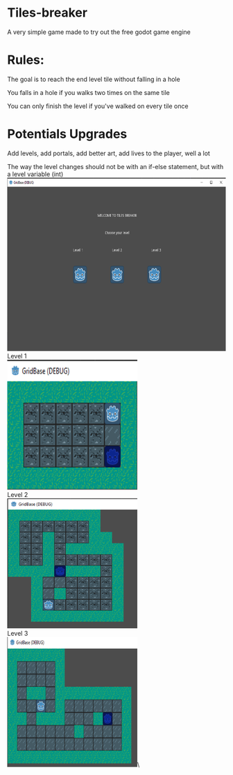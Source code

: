 # Tiles-breaker
A very simple game made to try out the free godot game engine
# Rules:
The goal is to reach the end level tile without falling in a hole

You falls in a hole if you walks two times on the same tile

You can only finish the level if you've walked on every tile once

# Potentials Upgrades
Add levels, add portals, add better art, add lives to the player, well a lot

The way the level changes should not be with an if-else statement, but with a level variable (int)\
<img src="gridBaseGodot/images/Godot1.png" alt="drawing" width="600" height="400"/>\
Level 1\
<img src="gridBaseGodot/images/2.png" alt="drawing" width="300" height="300"/>\
Level 2\
<img src="gridBaseGodot/images/godot3.png" alt="drawing" width="300" height="300"/>\
Level 3\
<img src="gridBaseGodot/images/godot4.png" alt="drawing" width="300" height="300"/>\
